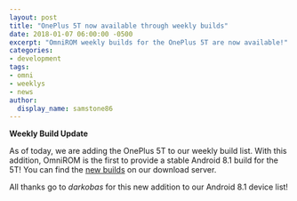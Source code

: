```yaml
---
layout: post
title: "OnePlus 5T now available through weekly builds"
date: 2018-01-07 06:00:00 -0500
excerpt: "OmniROM weekly builds for the OnePlus 5T are now available!"
categories:
- development
tags:
- omni
- weeklys
- news
author:
  display_name: samstone86
---
```


**Weekly Build Update**

As of today, we are adding the OnePlus 5T to our weekly build list. With this addition, OmniROM is the first to provide a stable Android 8.1 build for the 5T! You can find the [new builds](http://dl.omnirom.org/oneplus5t/) on our download server.

All thanks go to *darkobas* for this new addition to our Android 8.1 device list! 
